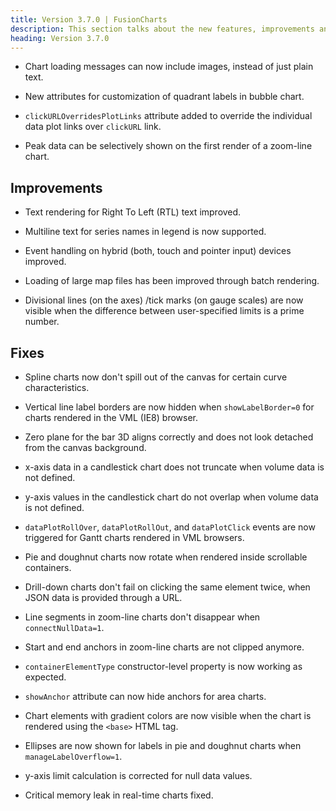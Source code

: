 ```yaml
---
title: Version 3.7.0 | FusionCharts
description: This section talks about the new features, improvements and fixes for v3.7.0.
heading: Version 3.7.0
---
```


* Chart loading messages can now include images, instead of just plain text.

* New attributes for customization of quadrant labels in bubble chart.

* `clickURLOverridesPlotLinks` attribute added to override the individual data plot links over `clickURL` link.

* Peak data can be selectively shown on the first render of a zoom-line chart.

## Improvements

* Text rendering for Right To Left (RTL) text improved.

* Multiline text for series names in legend is now supported.

* Event handling on hybrid (both, touch and pointer input) devices improved.

* Loading of large map files has been improved through batch rendering.

* Divisional lines (on the axes) /tick marks (on gauge scales) are now visible when the difference between user-specified limits is a prime number.

## Fixes

* Spline charts now don't spill out of the canvas for certain curve characteristics.

* Vertical line label borders are now hidden when `showLabelBorder=0` for charts rendered in the VML (IE8) browser.

* Zero plane for the bar 3D aligns correctly and does not look detached from the canvas background.

* x-axis data in a candlestick chart does not truncate when volume data is not defined.

* y-axis values in the candlestick chart do not overlap when volume data is not defined.

* `dataPlotRollOver`, `dataPlotRollOut`, and `dataPlotClick` events are now triggered for Gantt charts rendered in VML browsers.

* Pie and doughnut charts now rotate when rendered inside scrollable containers.

* Drill-down charts don't fail on clicking the same element twice, when JSON data is provided through a URL.

* Line segments in zoom-line charts don't disappear when `connectNullData=1`.

* Start and end anchors in zoom-line charts are not clipped anymore.

* `containerElementType` constructor-level property is now working as expected.

* `showAnchor` attribute can now hide anchors for area charts.

* Chart elements with gradient colors are now visible when the chart is rendered using the `<base>` HTML tag.

* Ellipses are now shown for labels in pie and doughnut charts when `manageLabelOverflow=1`.

* y-axis limit calculation is corrected for null data values.

* Critical memory leak in real-time charts fixed.